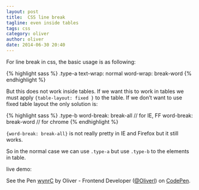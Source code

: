 ```yaml
---
layout: post
title:  CSS line break
tagline: even inside tables
tags: css
category: oliver
author: oliver
date: 2014-06-30 20:40
---
```

For line break in css, the basic usage is as following:

{% highlight sass %}
.type-a
  text-wrap: normal
  word-wrap: break-word
{% endhighlight %}

But this does not work inside tables. If we want this to work in tables we must apply `{table-layout: fixed }` to the table. If we don’t want to use fixed table layout the only solution is:

{% highlight sass %}
.type-b
  word-break: break-all // for IE, FF
  word-break: break-word // for chrome
{% endhighlight %}

`{word-break: break-all}` is not really pretty in IE and Firefox but it still works.

So in the normal case we can use `.type-a` but use `.type-b` to the elements in table.

live demo:

<p data-height="306" data-theme-id="0" data-slug-hash="wynrC" data-default-tab="result" class='codepen'>See the Pen <a href='http://codepen.io/Oliverl/pen/wynrC/'>wynrC</a> by Oliver - Frontend Developer (<a href='http://codepen.io/Oliverl'>@Oliverl</a>) on <a href='http://codepen.io'>CodePen</a>.</p>
<script async src="//codepen.io/assets/embed/ei.js"></script>
